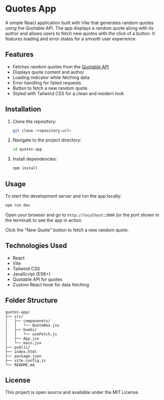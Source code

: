 # Quotes App

A simple React application built with Vite that generates random quotes using the Quotable API. The app displays a random quote along with its author and allows users to fetch new quotes with the click of a button. It features loading and error states for a smooth user experience.

## Features

- Fetches random quotes from the [Quotable API](https://api.quotable.io/random)
- Displays quote content and author
- Loading indicator while fetching data
- Error handling for failed requests
- Button to fetch a new random quote
- Styled with Tailwind CSS for a clean and modern look

## Installation

1. Clone the repository:
   ```bash
   git clone <repository-url>
   ```
2. Navigate to the project directory:
   ```bash
   cd quotes-app
   ```
3. Install dependencies:
   ```bash
   npm install
   ```

## Usage

To start the development server and run the app locally:

```bash
npm run dev
```

Open your browser and go to `http://localhost:3000` (or the port shown in the terminal) to see the app in action.

Click the "New Quote" button to fetch a new random quote.

## Technologies Used

- React
- Vite
- Tailwind CSS
- JavaScript (ES6+)
- Quotable API for quotes
- Custom React hook for data fetching

## Folder Structure

```
quotes-app/
├── src/
│   ├── componenets/
│   │   └── QuoteBox.jsx
│   ├── hooks/
│   │   └── useFetch.js
│   ├── App.jsx
│   └── main.jsx
├── public/
├── index.html
├── package.json
├── vite.config.js
└── README.md
```

## License

This project is open source and available under the MIT License.
